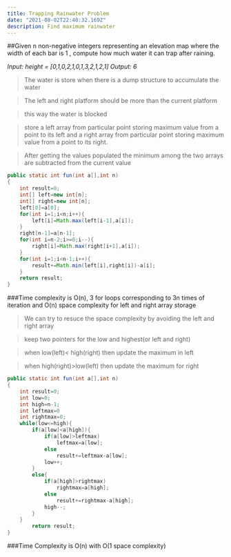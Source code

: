 ```yaml
---
title: Trapping Rainwater Problem
date: "2021-08-02T22:40:32.169Z"
description: Find maximum rainwater
---
```


##Given n non-negative integers representing an elevation map where the width of each bar is 1 , compute how much water it can trap after raining.

_Input: height = [0,1,0,2,1,0,1,3,2,1,2,1]
Output: 6_

> The water is store when there is a dump structure to accumulate the water

> The left and right platform should be more than the current platform

> this way the water is blocked

> store a left array from particular point storing maximum value from a point to its left and a right array from particular point storing maximum value from a point to its right.

> After getting the values populated the minimum among the two arrays are subtracted from the current value

```java
public static int fun(int a[],int n)
{
    int result=0;
    int[] left=new int[n];
    int[] right=new int[n];
    left[0]=a[0];
    for(int i=1;i<n;i++){
        left[i]=Math.max(left[i-1],a[i]);
    }
    right[n-1]=a[n-1];
    for(int i=n-2;i>=0;i--){
        right[i]=Math.max(right[i+1],a[i]);
    }
    for(int i=1;i<n-1;i++){
        result+=Math.min(left[i],right[i])-a[i];
    }
    return result;
}
```

###Time complexity is O(n), 3 for loops corresponding to 3n times of iteration and O(n) space complexity for left and right array storage

> We can try to resuce the space complexity by avoiding the left and right array

> keep two pointers for the low and highest(or left and right)

> when low(left)< high(right) then update the maximum in left

> when high(right)>low(left) then update the maximum for right

```java
public static int fun(int a[],int n)
{
    int result=0;
    int low=0;
    int high=n-1;
    int leftmax=0
    int rightmax=0;
    while(low<=high){
        if(a[low]<a[high]){
            if(a[low]>leftmax)
                leftmax=a[low];
            else
                result+=leftmax-a[low];
            low++;
        }
        else{
            if(a[high]>rightmax)
                rightmax=a[high];
            else
                result+=rightmax-a[high];
            high--;
        }
    }
        return result;
}
```

###Time Complexity is O(n) with O(1 space complexity)
